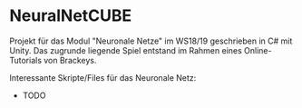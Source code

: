 # NeuralNetCUBE
Projekt für das Modul "Neuronale Netze" im WS18/19 geschrieben in C# mit Unity.
Das zugrunde liegende Spiel entstand im Rahmen eines Online-Tutorials von Brackeys. 

Interessante Skripte/Files für das Neuronale Netz:
- TODO
